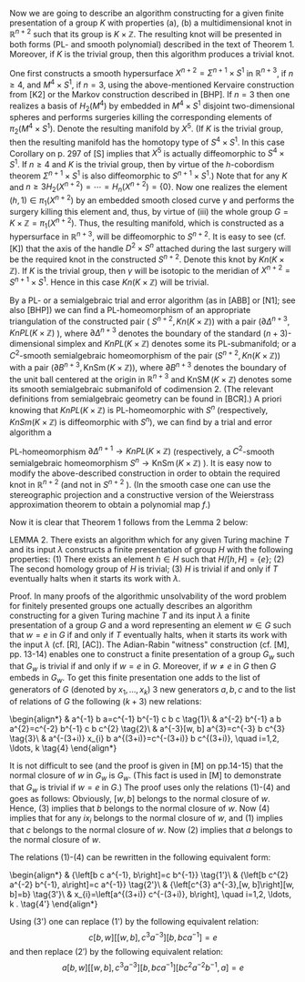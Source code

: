 Now we are going to describe an algorithm constructing for a given finite presentation of a group $K$ with properties (a), (b) a multidimensional knot in $\mathbb{R}^{n+2}$ such that its group is $K \times \mathbb{Z}$. The resulting knot will be presented in both forms (PL- and smooth polynomial) described in the text of Theorem 1. Moreover, if $K$ is the trivial group, then this algorithm produces a trivial knot.

One first constructs a smooth hypersurface $X^{n+2}=\Sigma^{n+1} \times S^{1}$ in $\mathbb{R}^{n+3}$, if $n \geq 4$, and $M^{4} \times S^{1}$, if $n=3$, using the above-mentioned Kervaire construction from [K2] or the Markov construction described in [BHP]. If $n=3$ then one realizes a basis of $H_{2}\left(M^{4}\right)$ by embedded in $M^{4} \times S^{1}$ disjoint two-dimensional spheres and performs surgeries killing the corresponding elements of $\pi_{2}\left(M^{4} \times S^{1}\right)$. Denote the resulting manifold by $X^{5}$. (If $K$ is the trivial group, then the resulting manifold has the homotopy type of $S^{4} \times S^{1}$. In this case Corollary on p. 297 of [S] implies that $X^{5}$ is actually diffeomorphic to $S^{4} \times S^{1}$. If $n \geq 4$ and $K$ is the trivial group, then by virtue of the $h$-cobordism theorem $\Sigma^{n+1} \times S^{1}$ is also diffeomorphic to $S^{n+1} \times S^{1}$.) Note that for any $K$ and $n \geq 3 H_{2}\left(X^{n+2}\right)=\cdots=H_{n}\left(X^{n+2}\right)=\{0\}$. Now one realizes the element $(h, 1) \in \pi_{1}\left(X^{n+2}\right)$ by an embedded smooth closed curve $\gamma$ and performs the surgery killing this element and, thus, by virtue of (iii) the whole group $G=K \times \mathbb{Z}=\pi_{1}\left(X^{n+2}\right)$. Thus, the resulting manifold, which is constructed as a hypersurface in $\mathbb{R}^{n+3}$, will be diffeomorphic to $S^{n+2}$. It is easy to see (cf. [K]) that the axis of the handle $D^{2} \times S^{n}$ attached during the last surgery will be the required knot in the constructed $S^{n+2}$. Denote this knot by $K n(K \times \mathbb{Z})$. If $K$ is the trivial group, then $\gamma$ will be isotopic to the meridian of $X^{n+2}=S^{n+1} \times S^{1}$. Hence in this case $K n(K \times \mathbb{Z})$ will be trivial.

By a PL- or a semialgebraic trial and error algorithm (as in [ABB] or [N1]; see also [BHP]) we can find a PL-homeomorphism of an appropriate triangulation of the constructed pair ( $\left.S^{n+2}, K n(K \times \mathbb{Z})\right)$ with a pair $\left(\partial \Delta^{n+3}, K n P L(K \times \mathbb{Z})\right.$ ), where $\partial \Delta^{n+3}$ denotes the boundary of the standard $(n+3)$-dimensional simplex and $K n P L(K \times \mathbb{Z})$ denotes some its PL-submanifold; or a $C^{2}$-smooth semialgebraic homeomorphism of the pair $\left(S^{n+2}, K n(K \times \mathbb{Z})\right)$ with a pair $\left(\partial B^{n+3}, \operatorname{KnSm}(K \times \mathbb{Z})\right)$, where $\partial B^{n+3}$ denotes the boundary of the unit ball centered at the origin in $\mathbb{R}^{n+3}$ and $\operatorname{KnSM}(K \times \mathbb{Z})$ denotes some its smooth semialgebraic submanifold of codimension 2. (The relevant definitions from semialgebraic geometry can be found in [BCR].) A priori knowing that $K n P L(K \times \mathbb{Z})$ is PL-homeomorphic with $S^{n}$ (respectively, $K n S m(K \times \mathbb{Z})$ is diffeomorphic with $S^{n}$), we can find by a trial and error algorithm a

PL-homeomorphism $\partial \Delta^{n+1} \rightarrow K n P L(K \times \mathbb{Z})$ (respectively, a $C^{2}$-smooth semialgebraic homeomorphism $S^{n} \rightarrow \operatorname{KnSm}(K \times \mathbb{Z})$ ). It is easy now to modify the above-described construction in order to obtain the required knot in $\mathbb{R}^{n+2}$ (and not in $S^{n+2}$ ). (In the smooth case one can use the stereographic projection and a constructive version of the Weierstrass approximation theorem to obtain a polynomial map $f$.)

Now it is clear that Theorem 1 follows from the Lemma 2 below:

LEMMA 2. There exists an algorithm which for any given Turing machine $T$ and its input $\lambda$ constructs a finite presentation of group $H$ with the following properties: (1) There exists an element $h \in H$ such that $H /[h, H]=\{e\}$; (2) The second homology group of $H$ is trivial; (3) $H$ is trivial if and only if $T$ eventually halts when it starts its work with $\lambda$.

Proof. In many proofs of the algorithmic unsolvability of the word problem for finitely presented groups one actually describes an algorithm constructing for a given Turing machine $T$ and its input $\lambda$ a finite presentation of a group $G$ and a word representing an element $w \in G$ such that $w=e$ in $G$ if and only if $T$ eventually halts, when it starts its work with the input $\lambda$ (cf. [R], [AC]). The Adian-Rabin "witness" construction (cf. [M], pp. 13-14) enables one to construct a finite presentation of a group $G_{w}$ such that $G_{w}$ is trivial if and only if $w=e$ in $G$. Moreover, if $w \neq e$ in $G$ then $G$ embeds in $G_{w}$. To get this finite presentation one adds to the list of generators of $G$ (denoted by $x_{1}, \ldots, x_{k}$) 3 new generators $a, b, c$ and to the list of relations of $G$ the following $(k+3)$ new relations:


\begin{align*}
& a^{-1} b a=c^{-1} b^{-1} c b c  \tag{1}\\
& a^{-2} b^{-1} a b a^{2}=c^{-2} b^{-1} c b c^{2}  \tag{2}\\
& a^{-3}[w, b] a^{3}=c^{-3} b c^{3}  \tag{3}\\
& a^{-(3+i)} x_{i} b a^{(3+i)}=c^{-(3+i)} b c^{(3+i)}, \quad i=1,2, \ldots, k \tag{4}
\end{align*}


It is not difficult to see (and the proof is given in [M] on pp.14-15) that the normal closure of $w$ in $G_{w}$ is $G_{w}$. (This fact is used in [M] to demonstrate that $G_{w}$ is trivial if $w=e$ in $G$.) The proof uses only the relations (1)-(4) and goes as follows: Obviously, $[w, b]$ belongs to the normal closure of $w$. Hence, (3) implies that $b$ belongs to the normal closure of $w$. Now (4) implies that for any $i x_{i}$ belongs to the normal closure of $w$, and (1) implies that $c$ belongs to the normal closure of $w$. Now (2) implies that $a$ belongs to the normal closure of $w$.

The relations (1)-(4) can be rewritten in the following equivalent form:


\begin{align*}
& {\left[b c a^{-1}, b\right]=c b^{-1}}  \tag{1'}\\
& {\left[b c^{2} a^{-2} b^{-1}, a\right]=c a^{-1}}  \tag{2'}\\
& {\left[c^{3} a^{-3},[w, b]\right][w, b]=b}  \tag{3'}\\
& x_{i}=\left[a^{(3+i)} c^{-(3+i)}, b\right], \quad i=1,2, \ldots, k . \tag{4'}
\end{align*}


Using (3') one can replace (1') by the following equivalent relation:
$$c[b, w]\left[[w, b], c^{3} a^{-3}\right]\left[b, b c a^{-1}\right]=e\tag{1''}$$
and then replace $\left(2'\right)$ by the following equivalent relation:
$$a[b, w]\left[[w, b], c^{3} a^{-3}\right]\left[b, b c a^{-1}\right]\left[b c^{2} a^{-2} b^{-1}, a\right]=e \tag{2''}$$
